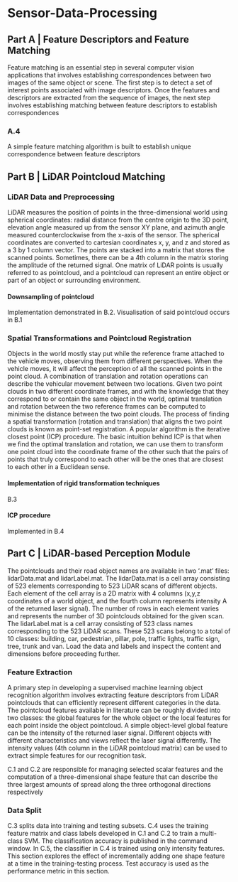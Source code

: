 # Sensor-Data-Processing

## Part A | Feature Descriptors and Feature Matching
Feature matching is an essential step in several computer vision applications that involves establishing correspondences
between two images of the same object or scene. The first step is to detect a set of interest points associated with
image descriptors. Once the features and descriptors are extracted from the sequence of images, the next step involves
establishing matching between feature descriptors to establish correspondences

### A.4
A simple feature matching algorithm is built to establish unique correspondence between feature descriptors

## Part B | LiDAR Pointcloud Matching
### LiDAR Data and Preprocessing
LiDAR measures the position of points in the three-dimensional world using spherical coordinates: radial distance from
the centre origin to the 3D point, elevation angle measured up from the sensor XY plane, and azimuth angle measured
counterclockwise from the x-axis of the sensor. The spherical coordinates are converted to cartesian coordinates x,
y, and z and stored as a 3 by 1 column vector. The points are stacked into a matrix that stores the scanned points.
Sometimes, there can be a 4th column in the matrix storing the amplitude of the returned signal. One matrix of
LiDAR points is usually referred to as pointcloud, and a pointcloud can represent an entire object or part of an object
or surrounding environment.

#### Downsampling of pointcloud
Implementation demonstrated in B.2. Visualisation of said pointcloud occurs in B.1

### Spatial Transformations and Pointcloud Registration
Objects in the world mostly stay put while the reference frame attached to the vehicle moves, observing them from
different perspectives. When the vehicle moves, it will affect the perception of all the scanned points in the point cloud.
A combination of translation and rotation operations can describe the vehicular movement between two locations.
Given two point clouds in two different coordinate frames, and with the knowledge that they correspond to or contain
the same object in the world, optimal translation and rotation between the two reference frames can be computed to
minimise the distance between the two point clouds. The process of finding a spatial transformation (rotation and
translation) that aligns the two point clouds is known as point-set registration. A popular algorithm is the iterative
closest point (ICP) procedure. The basic intuition behind ICP is that when we find the optimal translation and
rotation, we can use them to transform one point cloud into the coordinate frame of the other such that the pairs of
points that truly correspond to each other will be the ones that are closest to each other in a Euclidean sense.

#### Implementation of rigid transformation techniques
B.3

#### ICP procedure
Implemented in B.4

## Part C | LiDAR-based Perception Module
The pointclouds and their road object names are available in two ‘.mat’ files: lidarData.mat and lidarLabel.mat. The
lidarData.mat is a cell array consisting of 523 elements corresponding to 523 LiDAR scans of different objects. Each
element of the cell array is a 2D matrix with 4 columns (x,y,z coordinates of a world object, and the fourth column
represents intensity A of the returned laser signal). The number of rows in each element varies and represents the
number of 3D pointclouds obtained for the given scan. The lidarLabel.mat is a cell array consisting of 523 class names
corresponding to the 523 LiDAR scans. These 523 scans belong to a total of 10 classes: building, car, pedestrian, pillar,
pole, traffic lights, traffic sign, tree, trunk and van. Load the data and labels and inspect the content and dimensions
before proceeding further.

### Feature Extraction
A primary step in developing a supervised machine learning object recognition algorithm involves extracting feature
descriptors from LiDAR pointclouds that can efficiently represent different categories in the data. The pointcloud
features available in literature can be roughly divided into two classes: the global features for the whole object or the
local features for each point inside the object pointcloud. A simple object-level global feature can be the intensity of
the returned laser signal. Different objects with different characteristics and views reflect the laser signal differently.
The intensity values (4th column in the LiDAR pointcloud matrix) can be used to extract simple features for our
recognition task.

C.1 and C.2 are responsible for managing selected scalar features and the computation of a three-dimensional shape feature that can describe the three
largest amounts of spread along the three orthogonal directions respectively

### Data Split
C.3 splits data into training and testing subsets. C.4 uses the training feature matrix and class labels developed in C.1 and C.2 to train a multi-class SVM. The classification accuracy is published in the command window. In C.5, the classifier in C.4 is trained using only intensity features. This section explores the effect of incrementally adding one shape feature at a time in the training-testing process. Test accuracy is used as the performance metric in this section.

